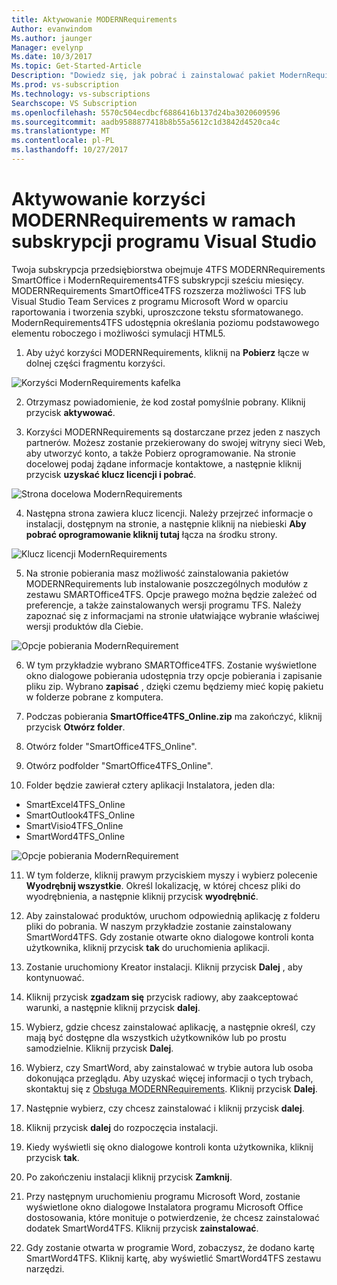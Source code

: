```yaml
---
title: Aktywowanie MODERNRequirements
Author: evanwindom
Ms.author: jaunger
Manager: evelynp
Ms.date: 10/3/2017
Ms.topic: Get-Started-Article
Description: "Dowiedz się, jak pobrać i zainstalować pakiet ModernRequirements produktach uwzględnionych w subskrypcji programu Visual Studio Enterprise."
Ms.prod: vs-subscription
Ms.technology: vs-subscriptions
Searchscope: VS Subscription
ms.openlocfilehash: 5570c504ecdbcf6886416b137d24ba3020609596
ms.sourcegitcommit: aadb9588877418b8b55a5612c1d3842d4520ca4c
ms.translationtype: MT
ms.contentlocale: pl-PL
ms.lasthandoff: 10/27/2017
---
```

# <a name="activating-the-modernrequirements-benefit-in-visual-studio-subscriptions"></a>Aktywowanie korzyści MODERNRequirements w ramach subskrypcji programu Visual Studio
Twoja subskrypcja przedsiębiorstwa obejmuje 4TFS MODERNRequirements SmartOffice i ModernRequirements4TFS subskrypcji sześciu miesięcy.  MODERNRequirements SmartOffice4TFS rozszerza możliwości TFS lub Visual Studio Team Services z programu Microsoft Word w oparciu raportowania i tworzenia szybki, uproszczone tekstu sformatowanego.  ModernRequirements4TFS udostępnia określania poziomu podstawowego elementu roboczego i możliwości symulacji HTML5.  


1.  Aby użyć korzyści MODERNRequirements, kliknij na **Pobierz** łącze w dolnej części fragmentu korzyści.   

![Korzyści ModernRequirements kafelka](_img\vs-modernreq\vs-modernreq-tile.png)

2.  Otrzymasz powiadomienie, że kod został pomyślnie pobrany.  Kliknij przycisk **aktywować**. 

3.  Korzyści MODERNRequirements są dostarczane przez jeden z naszych partnerów. Możesz zostanie przekierowany do swojej witryny sieci Web, aby utworzyć konto, a także Pobierz oprogramowanie.  Na stronie docelowej podaj żądane informacje kontaktowe, a następnie kliknij przycisk **uzyskać klucz licencji i pobrać**.

![Strona docelowa ModernRequirements](_img\vs-modernreq\vs-modernreq-landing.png)

4.  Następna strona zawiera klucz licencji.  Należy przejrzeć informacje o instalacji, dostępnym na stronie, a następnie kliknij na niebieski **Aby pobrać oprogramowanie kliknij tutaj** łącza na środku strony.  

![Klucz licencji ModernRequirements](_img\vs-modernreq\vs-modernreq-license-new-resized.png)

5.  Na stronie pobierania masz możliwość zainstalowania pakietów MODERNRequirements lub instalowanie poszczególnych modułów z zestawu SMARTOffice4TFS.  Opcje prawego można będzie zależeć od preferencje, a także zainstalowanych wersji programu TFS.  Należy zapoznać się z informacjami na stronie ułatwiające wybranie właściwej wersji produktów dla Ciebie.  

![Opcje pobierania ModernRequirement](_img\vs-modernreq\vs-modernreq-download-page-new.png)

6.  W tym przykładzie wybrano SMARTOffice4TFS.  Zostanie wyświetlone okno dialogowe pobierania udostępnia trzy opcje pobierania i zapisanie pliku zip.  Wybrano **zapisać** , dzięki czemu będziemy mieć kopię pakietu w folderze pobrane z komputera. 

7.  Podczas pobierania **SmartOffice4TFS_Online.zip** ma zakończyć, kliknij przycisk **Otwórz folder**. 

8.  Otwórz folder "SmartOffice4TFS_Online".  
9.  Otwórz podfolder "SmartOffice4TFS_Online".  
10. Folder będzie zawierał cztery aplikacji Instalatora, jeden dla:
- SmartExcel4TFS_Online
- SmartOutlook4TFS_Online
- SmartVisio4TFS_Online
- SmartWord4TFS_Online

![Opcje pobierania ModernRequirement](_img\vs-modernreq\vs-modernreq-downloaded-cropped.png)

11. W tym folderze, kliknij prawym przyciskiem myszy i wybierz polecenie **Wyodrębnij wszystkie**.  Określ lokalizację, w której chcesz pliki do wyodrębnienia, a następnie kliknij przycisk **wyodrębnić**. 

12. Aby zainstalować produktów, uruchom odpowiednią aplikację z folderu pliki do pobrania.  W naszym przykładzie zostanie zainstalowany SmartWord4TFS.  Gdy zostanie otwarte okno dialogowe kontroli konta użytkownika, kliknij przycisk **tak** do uruchomienia aplikacji. 

13. Zostanie uruchomiony Kreator instalacji.  Kliknij przycisk **Dalej** , aby kontynuować. 
14. Kliknij przycisk **zgadzam się** przycisk radiowy, aby zaakceptować warunki, a następnie kliknij przycisk **dalej**. 
15. Wybierz, gdzie chcesz zainstalować aplikację, a następnie określ, czy mają być dostępne dla wszystkich użytkowników lub po prostu samodzielnie.  Kliknij przycisk **Dalej**. 
16. Wybierz, czy SmartWord, aby zainstalować w trybie autora lub osoba dokonująca przeglądu.  Aby uzyskać więcej informacji o tych trybach, skontaktuj się z [Obsługa MODERNRequirements](http://www.modernrequirements.com/support-2/).  Kliknij przycisk **Dalej**.
17. Następnie wybierz, czy chcesz zainstalować i kliknij przycisk **dalej**.  
18. Kliknij przycisk **dalej** do rozpoczęcia instalacji.  
19. Kiedy wyświetli się okno dialogowe kontroli konta użytkownika, kliknij przycisk **tak**. 
20. Po zakończeniu instalacji kliknij przycisk **Zamknij**.
21. Przy następnym uruchomieniu programu Microsoft Word, zostanie wyświetlone okno dialogowe Instalatora programu Microsoft Office dostosowania, które monituje o potwierdzenie, że chcesz zainstalować dodatek SmartWord4TFS.  Kliknij przycisk **zainstalować**.
22. Gdy zostanie otwarta w programie Word, zobaczysz, że dodano kartę SmartWord4TFS. Kliknij kartę, aby wyświetlić SmartWord4TFS zestawu narzędzi. 

